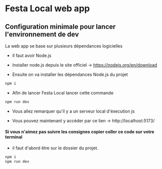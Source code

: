# Festa Local web app

## Configuration minimale pour lancer l'environnement de dev
La web app se base sur plusieurs dépendances logicielles
* Il faut avoir Node.js
- Installer node.js depuis le site officiel -> https://nodejs.org/en/download
* Ensuite on va installer les dépendances Node.js du projet
```sh
npm i
```
* Afin de lancer Festa Local lancer cette commande
```sh
npm run dev
```
* Vous allez remarquer qu'il y a un serveur local d'éxecution js
- Vous pouvez maintenant y accéder par ce lien -> http://localhost:5173/

#### Si vous n'aimez pas suivre les consignes copier coller ce code sur votre terminal
- il faut d'abord être sur le dossier du projet.
```sh
npm i
npm run dev
```
